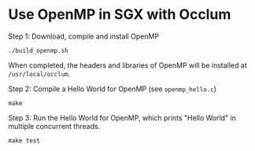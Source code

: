 # Use OpenMP in SGX with Occlum

Step 1: Download, compile and install OpenMP
```
./build_openmp.sh
```
When completed, the headers and libraries of OpenMP will be installed at `/usr/local/occlum`.

Step 2: Compile a Hello World for OpenMP (see `openmp_hello.c`)
```
make
```

Step 3: Run the Hello World for OpenMP, which prints "Hello World" in multiple concurrent threads.
```
make test
```

